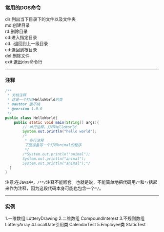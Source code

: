 

### 常用的DOS命令
dir:列出当下目录下的文件以及文件夹  
md:创建目录  
rd:删除目录  
cd:进入指定目录  
cd..:退回到上一级目录  
cd\:退回到根目录  
del:删除文件  
exit:退出dos命令行  

***

### 注释
```java
/**
 * 文档注释
 * 这是一个打印HelloWorld的类
 * @author 唐不烧
 * @version 1.0.0
 */
public class HelloWorld{
	public static void main(String[] args){
		// 单行注释，打印HelloWorld
		System.out.println("hello world");
		/*
		 * 多行注释
		 下面准备写一个打印animal的程序
		 */
		/*System.out.println("animal");
		System.out.println("animal");
		System.out.println("animal");*/
  }
}
```
注意:在Java中，`/**/`注释不能嵌套。也就是说，不能简单地把代码用`/*`和`*/`括起来作为注释，因为这段代码本身可能也包含一个`*/`。

***
### 实例
1.一维数组 LotteryDrawing
2.二维数组 CompoundInterest
3.不规则数组 LotteryArray
4.LocalDate引用类 CalendarTest
5.Employee类 StaticTest
